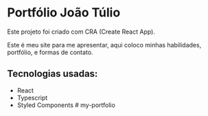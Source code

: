 # Portfólio João Túlio

Este projeto foi criado com CRA (Create React App).

Este é meu site para me apresentar, aqui coloco minhas habilidades, portfólio, e formas de contato.

## Tecnologias usadas:

- React
- Typescript
- Styled Components
#   m y - p o r t f o l i o  
 